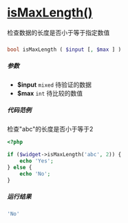 [isMaxLength()](http://twinh.github.com/widget/api/isMaxLength)
===============================================================

检查数据的长度是否小于等于指定数值

### 
```php
bool isMaxLength ( $input [, $max ] )
```

##### 参数
* **$input** `mixed` 待验证的数据
* **$max** `int` 待比较的数值

##### 代码范例
检查"abc"的长度是否小于等于2
```php
<?php
 
if ($widget->isMaxLength('abc', 2)) {
    echo 'Yes';
} else {
    echo 'No';
}
```
##### 运行结果
```php
'No'
```
